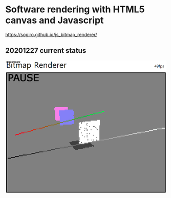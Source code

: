 # Software rendering with HTML5 canvas and Javascript

https://sopiro.github.io/js_bitmap_renderer/

## 20201227 current status
![image](.github/bdbaf6b.gif)
